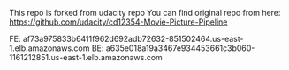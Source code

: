 This repo is forked from udacity repo
You can find original repo from here: https://github.com/udacity/cd12354-Movie-Picture-Pipeline

FE: af73a975833b6411f962d692adb72632-851502464.us-east-1.elb.amazonaws.com
BE: a635e018a19a3467e934453661c3b060-1161212851.us-east-1.elb.amazonaws.com